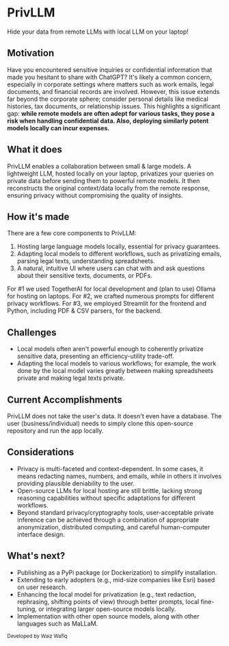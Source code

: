 <!-- ![cover](https://media.discordapp.net/attachments/713817450130571416/1208728527323668520/cover.png?ex=65e4572a&is=65d1e22a&hm=7f169f9aa186d86b8814c0dd124c3486e2db7280886fdf56d9dbf43ac4643e20&=&format=webp&quality=lossless&width=1410&height=452) -->
# PrivLLM 
Hide your data from remote LLMs with local LLM on your laptop! 

## Motivation

Have you encountered sensitive inquiries or confidential information that made you hesitant to share with ChatGPT? It's likely a common concern, especially in corporate settings where matters such as work emails, legal documents, and financial records are involved. However, this issue extends far beyond the corporate sphere; consider personal details like medical histories, tax documents, or relationship issues. This highlights a significant gap: **while remote models are often adept for various tasks, they pose a risk when handling confidential data. Also, deploying similarly potent models locally can incur expenses.**

## What it does

PrivLLM enables a collaboration between small & large models. A lightweight LLM, hosted locally on your laptop, privatizes your queries on private data before sending them to powerful remote models. It then reconstructs the original context/data locally from the remote response, ensuring privacy without compromising the quality of insights.

## How it's made

There are a few core components to PrivLLM:
1. Hosting large language models locally, essential for privacy guarantees.
2. Adapting local models to different workflows, such as privatizing emails, parsing legal texts, understanding spreadsheets.
3. A natural, intuitive UI where users can chat with and ask questions about their sensitive texts, documents, or PDFs.

For #1 we used TogetherAI for local development and (plan to use) Ollama for hosting on laptops. For #2, we crafted numerous prompts for different privacy workflows. For #3, we employed Streamlit for the frontend and Python, including PDF & CSV parsers, for the backend.

## Challenges

* Local models often aren't powerful enough to coherently privatize sensitive data, presenting an efficiency-utility trade-off.
* Adapting the local models to various workflows; for example, the work done by the local model varies greatly between making spreadsheets private and making legal texts private.


## Current Accomplishments

PrivLLM does not take the user's data. It doesn't even have a database. The user (business/individual) needs to simply clone this open-source repository and run the app locally.


## Considerations

* Privacy is multi-faceted and context-dependent. In some cases, it means redacting names, numbers, and emails, while in others it involves providing plausible deniability to the user.
* Open-source LLMs for local hosting are still brittle, lacking strong reasoning capabilities without specific adaptations for different workflows.
* Beyond standard privacy/cryptography tools, user-acceptable private inference can be achieved through a combination of appropriate anonymization, distributed computing, and careful human-computer interface design.


## What's next?

* Publishing as a PyPi package (or Dockerization) to simplify installation.
* Extending to early adopters (e.g., mid-size companies like Esri) based on user research.
* Enhancing the local model for privatization (e.g., text redaction, rephrasing, shifting points of view) through better prompts, local fine-tuning, or integrating larger open-source models locally.
* Implementation with other open source models, along with other languages such as MaLLaM. 


<small>Developed by Waiz Wafiq</small>
